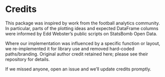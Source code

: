 # Credits

This package was inspired by work from the football analytics community.
In particular, parts of the plotting ideas and expected DataFrame columns
were informed by Edd Webster’s public scripts on StatsBomb Open Data.

Where our implementation was influenced by a specific function or layout,
we re-implemented it for library use and removed hard-coded paths/branding.
Original author credit retained here; please see their repository for details.

If we missed anyone, open an issue and we’ll update credits promptly.
